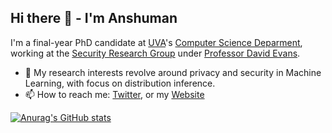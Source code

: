 ## Hi there 👋 - I'm Anshuman

I'm a final-year PhD candidate at [UVA](https://www.virginia.edu/)'s [Computer Science Deparment](https://engineering.virginia.edu/departments/computer-science), working at the [Security Research Group](https://uvasrg.github.io/) under [Professor David Evans](http://www.cs.virginia.edu/~evans/).

- 🔭 My research interests revolve around privacy and security in Machine Learning, with focus on distribution inference. 
- 📫 How to reach me: [Twitter](http://twitter.com/iamgroot42), or my [Website](http://anshumansuri.me)


[![Anurag's GitHub stats](https://github-readme-stats.vercel.app/api?username=iamgroot42)](https://github.com/anuraghazra/github-readme-stats)
